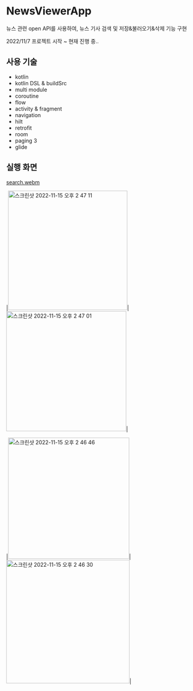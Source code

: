 # NewsViewerApp
뉴스 관련 open API를 사용하여, 뉴스 기사 검색 및 저장&불러오기&삭제 기능 구현 

2022/11/7 프로젝트 시작 ~ 현재 진행 중.. 

## 사용 기술 
- kotlin
- kotlin DSL & buildSrc
- multi module
- coroutine
- flow 
- activity & fragment
- navigation 
- hilt
- retrofit
- room
- paging 3
- glide 


## 실행 화면 

[search.webm](https://user-images.githubusercontent.com/70066242/201835081-287b39a8-b7a2-4f32-9397-87cf923645a5.webm)

|<img width="318" alt="스크린샷 2022-11-15 오후 2 47 11" src="https://user-images.githubusercontent.com/70066242/201836522-a2ea332e-8ba0-48d0-8bed-3ae3b8d04fe8.png">|<img width="320" alt="스크린샷 2022-11-15 오후 2 47 01" src="https://user-images.githubusercontent.com/70066242/201836534-62fe86c4-2c23-43a1-8790-7e70689a9612.png">|

|<img width="323" alt="스크린샷 2022-11-15 오후 2 46 46" src="https://user-images.githubusercontent.com/70066242/201836540-d9c2d0bb-8bd1-4f62-9f3c-1249015d28a5.png">|<img width="329" alt="스크린샷 2022-11-15 오후 2 46 30" src="https://user-images.githubusercontent.com/70066242/201836546-34bb7505-8482-4a00-9236-77e7c2ce58dc.png">|

